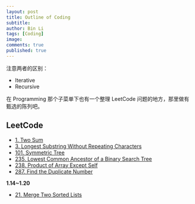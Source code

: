 ```yaml
---
layout: post
title: Outline of Coding
subtitle:
author: Bin Li
tags: [Coding]
image: 
comments: true
published: true
---
```


注意两者的区别：
* Iterative
* Recursive

在 Programming 那个子菜单下也有一个整理 LeetCode 问题的地方，那里做有甄选的陈列吧。

## LeetCode
* [1. Two Sum](https://binlidaily.github.io/2018-11-25-two-sum/)
* [3. Longest Substring Without Repeating Characters](https://binlidaily.github.io/2018-12-10-Longest-Substring-Without-Repeating-Characters/)
* [101. Symmetric Tree](https://binlidaily.github.io/2019-01-03-(101.)Symmetric-Tree/)
* [235. Lowest Common Ancestor of a Binary Search Tree](https://binlidaily.github.io/2018-12-30-Lowest-Common-Ancestor-of-a-Binary-Tree/)
* [238. Product of Array Except Self](https://binlidaily.github.io/2018-12-06-Product-of-Array-Except-Self/)
* [287. Find the Duplicate Number](https://binlidaily.github.io/2018-12-03-Find-the-Duplicate-Number/)

**1.14~1.20**
* [21. Merge Two Sorted Lists](https://leetcode.com/problems/merge-two-sorted-lists/)